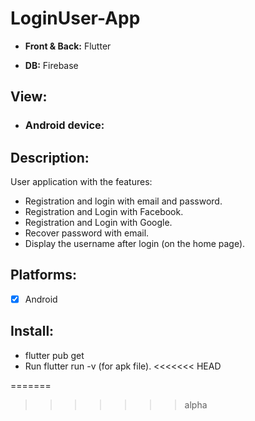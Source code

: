 # LoginUser-App
- **Front &amp; Back:** Flutter

- **DB:** Firebase

## View:
- ### Android device:

## Description:
User application with the features:
- Registration and login with email and password.
- Registration and Login with Facebook.
- Registration and Login with Google.
- Recover password with email.
- Display the username after login (on the home page).

## Platforms:
- [X] Android

## Install:
- flutter pub get
- Run flutter run -v (for apk file).
<<<<<<< HEAD






=======
>>>>>>> alpha
